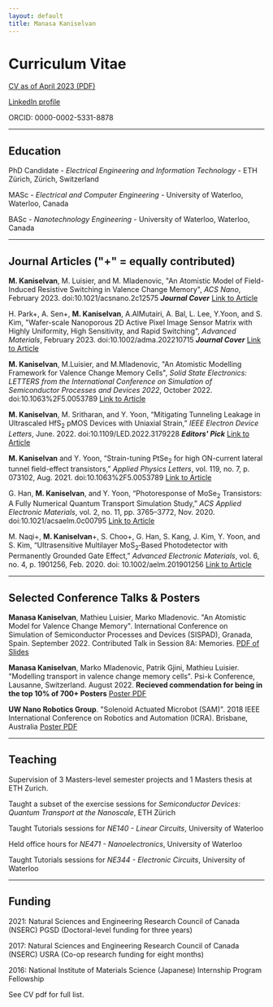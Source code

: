 ```yaml
---
layout: default
title: Manasa Kaniselvan
---
```


# Curriculum Vitae

[CV as of April 2023 (PDF)](/media/cv.pdf)

[LinkedIn profile](https://www.linkedin.com/in/manasa-kaniselvan)

ORCID: 0000-0002-5331-8878

<!-- blank line -->
----
<!-- blank line -->

## Education

PhD Candidate - _Electrical Engineering and Information Technology_ - ETH Zürich, Zürich, Switzerland

MASc - _Electrical and Computer Engineering_ - University of Waterloo, Waterloo, Canada

BASc - _Nanotechnology Engineering_ - University of Waterloo, Waterloo, Canada

<!-- blank line -->
----
<!-- blank line -->

## Journal Articles ("+" = equally contributed)

**M. Kaniselvan**, M. Luisier, and M. Mladenovic, "An Atomistic Model of Field-Induced Resistive Switching in Valence Change Memory", _ACS Nano_, February 2023. doi:10.1021/acsnano.2c12575 _**Journal Cover**_ [Link to Article](https://pubs.acs.org/doi/10.1021/acsnano.2c12575?ref=pdf)

H. Park+, A. Sen+, **M. Kaniselvan**, A.AlMutairi, A. Bal, L. Lee, Y.Yoon, and S. Kim, "Wafer-scale Nanoporous 2D Active Pixel Image Sensor Matrix with Highly Uniformity, High Sensitivity, and Rapid Switching", _Advanced Materials_, February 2023. doi:10.1002/adma.202210715 _**Journal Cover**_ [Link to Article](https://onlinelibrary.wiley.com/doi/10.1002/adma.202210715) 

**M. Kaniselvan**, M.Luisier, and M.Mladenovic, "An Atomistic Modelling Framework for Valence Change Memory Cells", _Solid State Electronics: LETTERS from the International Conference on Simulation of Semiconductor Processes and Devices 2022_, October 2022. doi:10.1063%2F5.0053789 [Link to Article](https://www.sciencedirect.com/science/article/pii/S0038110122002775)

**M. Kaniselvan**, M. Sritharan, and Y. Yoon, “Mitigating Tunneling Leakage in Ultrascaled HfS<sub>2</sub> pMOS Devices with Uniaxial Strain,” _IEEE Electron Device Letters_, June. 2022. doi:10.1109/LED.2022.3179228 _**Editors' Pick**_ [Link to Article](https://ieeexplore.ieee.org/document/9785648) 

**M. Kaniselvan** and Y. Yoon, “Strain-tuning PtSe<sub>2</sub> for high ON-current lateral tunnel field-effect transistors,” _Applied Physics
Letters_, vol. 119, no. 7, p. 073102, Aug. 2021. doi:10.1063%2F5.0053789 [Link to Article](https://aip.scitation.org/doi/abs/10.1063/5.0053789)

G. Han, **M. Kaniselvan**, and Y. Yoon, “Photoresponse of MoSe<sub>2</sub> Transistors: A Fully Numerical Quantum Transport Simulation Study,” _ACS Applied Electronic Materials_, vol. 2, no. 11, pp. 3765–3772, Nov. 2020. doi:10.1021/acsaelm.0c00795 [Link to Article](https://pubs.acs.org/doi/10.1021/acsaelm.0c00795)

M. Naqi+, **M. Kaniselvan**+, S. Choo+, G. Han, S. Kang, J. Kim, Y. Yoon, and S. Kim, “Ultrasensitive Multilayer MoS<sub>2</sub>‐Based Photodetector with Permanently Grounded Gate Effect,” _Advanced Electronic Materials_, vol. 6, no. 4, p. 1901256, Feb. 2020.
doi: 10.1002/aelm.201901256 [Link to Article](https://onlinelibrary.wiley.com/doi/10.1002/aelm.201901256)


<!-- blank line -->
----
<!-- blank line -->

## Selected Conference Talks & Posters

**Manasa Kaniselvan**, Mathieu Luisier, Marko Mladenovic. "An Atomistic Model for Valence Change Memory". International Conference on Simulation of Semiconductor Processes and Devices (SISPAD), Granada, Spain. September 2022. Contributed Talk in Session 8A: Memories. [PDF of Slides](/media/SISPAD_2022_slides_8A.pdf)

**Manasa Kaniselvan**, Marko Mladenovic, Patrik Gjini, Mathieu Luisier. "Modelling transport in valence change memory cells". Psi-k Conference, Lausanne, Switzerland. August 2022. **Recieved commendation for being in the top 10% of 700+ Posters** [Poster PDF](/media/PsiK.pdf)

**UW Nano Robotics Group**. "Solenoid Actuated Microbot (SAM)". 2018 IEEE International Conference on Robotics and Automation (ICRA). Brisbane, Australia [Poster PDF](/media/ICRA2018.pdf)

<!-- blank line -->
----
<!-- blank line -->

## Teaching

Supervision of 3 Masters-level semester projects and 1 Masters thesis at ETH Zurich.

Taught a subset of the exercise sessions for *Semiconductor Devices: Quantum Transport at the Nanoscale*, ETH Zürich

Taught Tutorials sessions for *NE140 - Linear Circuits*, University of Waterloo

Held office hours for *NE471 - Nanoelectronics*, University of Waterloo

Taught Tutorials sessions for *NE344 - Electronic Circuits*, University of Waterloo

<!-- blank line -->
----
<!-- blank line -->

## Funding

2021: Natural Sciences and Engineering Research Council of Canada (NSERC) PGSD (Doctoral-level funding for three years)

2017: Natural Sciences and Engineering Research Council of Canada (NSERC) USRA (Co-op research funding for eight months)

2016: National Institute of Materials Science (Japanese) Internship Program Fellowship

See CV pdf for full list.
